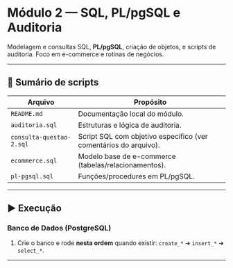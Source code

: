 # Módulo 2 — SQL, PL/pgSQL e Auditoria

Modelagem e consultas SQL, **PL/pgSQL**, criação de objetos, e scripts de auditoria. Foco em e-commerce e rotinas de negócios.

---

## 📜 Sumário de scripts
| Arquivo | Propósito |
|---|---|
| `README.md` | Documentação local do módulo. |
| `auditoria.sql` | Estruturas e lógica de auditoria. |
| `consulta-questao-2.sql` | Script SQL com objetivo específico (ver comentários do arquivo). |
| `ecommerce.sql` | Modelo base de e-commerce (tabelas/relacionamentos). |
| `pl-pgsql.sql` | Funções/procedures em PL/pgSQL. |

---

## ▶️ Execução
### Banco de Dados (PostgreSQL)
1. Crie o banco e rode **nesta ordem** quando existir: `create_*` ➜ `insert_*` ➜ `select_*`.

---


